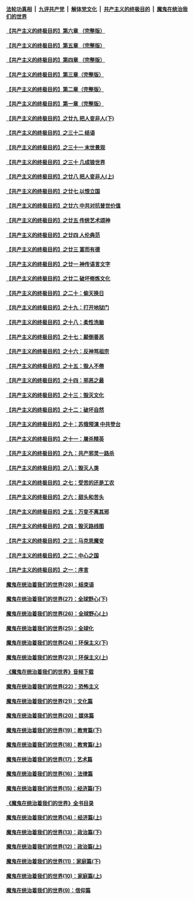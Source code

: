 ####  [法轮功真相](../../../../basic/blob/master/README.md?t=04161231) &nbsp;|&nbsp; [九评共产党](../../../../9ping.md/blob/master/README.md?t=04161231) &nbsp;|&nbsp; [解体党文化](../../../../jtdwh.md/blob/master/README.md?t=04161231)  &nbsp;|&nbsp; [共产主义的终极目的](../../../../gczydzjmd.md/blob/master/README.md?t=04161231) &nbsp;|&nbsp; [魔鬼在统治我们的世界](../../../../mgztzwmdsj.md/blob/master/README.md?t=04161231) 

#### [【共产主义的终极目的】第六章 （完整版）](../pages/nsc422/n11428913.md?t=04161231) 

#### [【共产主义的终极目的】第五章 （完整版）](../pages/nsc422/n11428912.md?t=04161231) 

#### [【共产主义的终极目的】第四章 （完整版）](../pages/nsc422/n11428907.md?t=04161231) 

#### [【共产主义的终极目的】第三章（完整版）](../pages/nsc422/n11428848.md?t=04161231) 

#### [【共产主义的终极目的】第二章（完整版）](../pages/nsc422/n11428831.md?t=04161231) 

#### [【共产主义的终极目的】第一章（完整版）](../pages/nsc422/n11417651.md?t=04161231) 

#### [【共产主义的终极目的】之廿九 把人变非人(下)](../pages/nsc422/n11344140.md?t=04161231) 

#### [【共产主义的终极目的】之三十二 结语](../pages/nsc422/n11360535.md?t=04161231) 

#### [【共产主义的终极目的】之三十一 末世景观](../pages/nsc422/n11351129.md?t=04161231) 

#### [【共产主义的终极目的】之三十 几成狼世界](../pages/nsc422/n11348280.md?t=04161231) 

#### [【共产主义的终极目的】之廿八 把人变非人(上)](../pages/nsc422/n11340492.md?t=04161231) 

#### [【共产主义的终极目的】之廿七 以恨立国](../pages/nsc422/n11336944.md?t=04161231) 

#### [【共产主义的终极目的】之廿六 中共对抗普世价值](../pages/nsc422/n11324785.md?t=04161231) 

#### [【共产主义的终极目的】之廿五 传统艺术颂神](../pages/nsc422/n11296396.md?t=04161231) 

#### [【共产主义的终极目的】之廿四 人伦典范](../pages/nsc422/n11296397.md?t=04161231) 

#### [【共产主义的终极目的】之廿三 富而有德](../pages/nsc422/n11283598.md?t=04161231) 

#### [【共产主义的终极目的】之廿一 神传语言文字](../pages/nsc422/n11263265.md?t=04161231) 

#### [【共产主义的终极目的】之廿二 破坏修炼文化](../pages/nsc422/n11245728.md?t=04161231) 

#### [【共产主义的终极目的】之二十：偷天换日](../pages/nsc422/n11238846.md?t=04161231) 

#### [【共产主义的终极目的】之十九：打开地狱门](../pages/nsc422/n11206376.md?t=04161231) 

#### [【共产主义的终极目的】之十八：柔性洗脑](../pages/nsc422/n11199994.md?t=04161231) 

#### [【共产主义的终极目的】之十七：颠倒善恶](../pages/nsc422/n11179782.md?t=04161231) 

#### [【共产主义的终极目的】之十六：反神骂祖宗](../pages/nsc422/n11166798.md?t=04161231) 

#### [【共产主义的终极目的】之十五：毁人不倦](../pages/nsc422/n11166792.md?t=04161231) 

#### [【共产主义的终极目的】之十四：邪恶之最](../pages/nsc422/n11150249.md?t=04161231) 

#### [【共产主义的终极目的】之十三：毁灭文化](../pages/nsc422/n11135227.md?t=04161231) 

#### [【共产主义的终极目的】之十二：破坏自然](../pages/nsc422/n11135214.md?t=04161231) 

#### [【共产主义的终极目的】之十：苏俄预演 中共登台](../pages/nsc422/n11118424.md?t=04161231) 

#### [【共产主义的终极目的】之十一：屠杀精英](../pages/nsc422/n11118442.md?t=04161231) 

#### [【共产主义的终极目的】之九：共产邪灵一路杀](../pages/nsc422/n11114139.md?t=04161231) 

#### [【共产主义的终极目的】之八：毁灭人类](../pages/nsc422/n11108503.md?t=04161231) 

#### [【共产主义的终极目的】之七：受苦的还是工农](../pages/nsc422/n11101809.md?t=04161231) 

#### [【共产主义的终极目的】之六：甜头和苦头](../pages/nsc422/n11096971.md?t=04161231) 

#### [【共产主义的终极目的】之五：万变不离其邪](../pages/nsc422/n11091285.md?t=04161231) 

#### [【共产主义的终极目的】之四：毁灭路线图](../pages/nsc422/n11086284.md?t=04161231) 

#### [【共产主义的终极目的】之三：马克思魔变](../pages/nsc422/n11061941.md?t=04161231) 

#### [【共产主义的终极目的】之二：中心之国](../pages/nsc422/n11047728.md?t=04161231) 

#### [【共产主义的终极目的】之一：序言](../pages/nsc422/n11086077.md?t=04161231) 

#### [魔鬼在统治着我们的世界(28)：结束语](../pages/nsc422/n10936246.md?t=04161231) 

#### [魔鬼在统治着我们的世界(27)：全球野心(下)](../pages/nsc422/n10928319.md?t=04161231) 

#### [魔鬼在统治着我们的世界(26)：全球野心(上)](../pages/nsc422/n10900318.md?t=04161231) 

#### [魔鬼在统治着我们的世界(25)：全球化](../pages/nsc422/n10788205.md?t=04161231) 

#### [魔鬼在统治着我们的世界(24)：环保主义(下)](../pages/nsc422/n10695307.md?t=04161231) 

#### [魔鬼在统治着我们的世界(23)：环保主义(上)](../pages/nsc422/n10688613.md?t=04161231) 

#### [《魔鬼在统治着我们的世界》音频下载](../pages/nsc422/n10635553.md?t=04161231) 

#### [魔鬼在统治着我们的世界(22)：恐怖主义](../pages/nsc422/n10614727.md?t=04161231) 

#### [魔鬼在统治着我们的世界(21)：文化篇](../pages/nsc422/n10597706.md?t=04161231) 

#### [魔鬼在统治着我们的世界(20)：媒体篇](../pages/nsc422/n10586579.md?t=04161231) 

#### [魔鬼在统治着我们的世界(19)：教育篇(下)](../pages/nsc422/n10564808.md?t=04161231) 

#### [魔鬼在统治着我们的世界(18)：教育篇(上)](../pages/nsc422/n10526970.md?t=04161231) 

#### [魔鬼在统治着我们的世界(17)：艺术篇](../pages/nsc422/n10499093.md?t=04161231) 

#### [魔鬼在统治着我们的世界(16)：法律篇](../pages/nsc422/n10485969.md?t=04161231) 

#### [魔鬼在统治着我们的世界(15)：经济篇(下)](../pages/nsc422/n10469975.md?t=04161231) 

#### [《魔鬼在统治着我们的世界》全书目录](../pages/nsc422/n10464261.md?t=04161231) 

#### [魔鬼在统治着我们的世界(14)：经济篇(上)](../pages/nsc422/n10457370.md?t=04161231) 

#### [魔鬼在统治着我们的世界(13)：政治篇(下)](../pages/nsc422/n10448270.md?t=04161231) 

#### [魔鬼在统治着我们的世界(12)：政治篇(上)](../pages/nsc422/n10444576.md?t=04161231) 

#### [魔鬼在统治着我们的世界(11)：家庭篇(下)](../pages/nsc422/n10440961.md?t=04161231) 

#### [魔鬼在统治着我们的世界(10)：家庭篇(上)](../pages/nsc422/n10435448.md?t=04161231) 

#### [魔鬼在统治着我们的世界(9)：信仰篇](../pages/nsc422/n10432159.md?t=04161231) 

